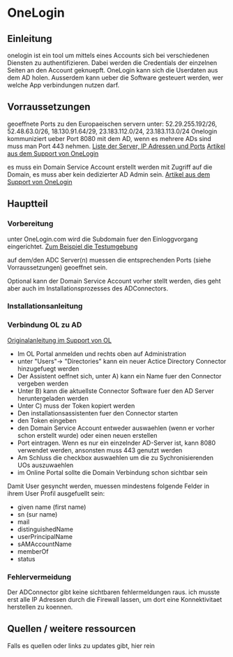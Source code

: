 # OneLogin

## Einleitung

onelogin ist ein tool um mittels eines Accounts sich bei verschiedenen Diensten zu authentifizieren. Dabei werden die Credentials der einzelnen Seiten an den Account geknuepft. OneLogin kann sich die Userdaten aus dem AD holen. Ausserdem kann ueber die Software gesteuert werden, wer welche App verbindungen nutzen darf.

## Vorraussetzungen

geoeffnete Ports zu den Europaeischen servern unter: 52.29.255.192/26, 52.48.63.0/26, 18.130.91.64/29, 23.183.112.0/24, 23.183.113.0/24
Onelogin kommuniziert ueber Port 8080 mit dem AD, wenn es mehrere ADs sind muss man Port 443 nehmen.
[Liste der Server, IP Adressen und Ports](https://onelogin.service-now.com/support?id=kb_article&sys_id=67fc44dc97894e10c90c3b0e6253af24&kb_category=a0b5e130db185340d5505eea4b961957#ips)
[Artikel aus dem Support von OneLogin](https://support.onelogin.com/kb/4266967/onelogin-domains-and-ip-addresses)

es muss ein Domain Service Account erstellt werden mit Zugriff auf die Domain, es muss aber kein dedizierter AD Admin sein.
[Artikel aus dem Support von OneLogin](https://onelogin.service-now.com/support?id=kb_article&sys_id=ed0f975d87e80a10c44486e5cebb35e1&kb_category=ff57e170db185340d5505eea4b961929)

## Hauptteil

### Vorbereitung

unter OneLogin.com wird die Subdomain fuer den Einloggvorgang eingerichtet. [Zum Beispiel die Testumgebung](https://werbas-ksr-test.onelogin.com)

auf dem/den ADC Server(n) muessen die entsprechenden Ports (siehe Vorraussetzungen) geoeffnet sein.

Optional kann der Domain Service Account vorher stellt werden, dies geht aber auch im Installationsprozesses des ADConnectors.

### Installationsanleitung

### Verbindung OL zu AD

[Originalanleitung im Support von OL](https://support.onelogin.com/kb/4250579/install-configure-active-directory-connector-5)

- Im OL Portal anmelden und rechts oben auf Administration
- unter "Users"-> "Directories" kann ein neuer Actice Directory Connector hinzugefuegt werden
- Der Assistent oeffnet sich, unter A) kann ein Name fuer den Connector vergeben werden
- Unter B) kann die aktuellste Connector Software fuer den AD Server heruntergeladen werden
- Unter C) muss der Token kopiert werden
- Den installationsassistenten fuer den Connector starten
- den Token eingeben
- den Domain Service Account entweder auswaehlen (wenn er vorher schon erstellt wurde) oder einen neuen erstellen
- Port eintragen. Wenn es nur ein einzelnder AD-Server ist, kann 8080 verwendet werden, ansonsten muss 443 genutzt werden
- Am Schluss die checkbox auswaehlen um die zu Sychronisierenden UOs auszuwaehlen
- im Online Portal sollte die Domain Verbindung schon sichtbar sein

Damit User gesyncht werden, muessen mindestens folgende Felder in ihrem User Profil ausgefuellt sein:

- given name (first name)
- sn (sur name)
- mail
- distinguishedName
- userPrincipalName
- sAMAccountName
- memberOf
- status

### Fehlervermeidung

Der ADConnector gibt keine sichtbaren fehlermeldungen raus. ich musste erst alle IP Adressen durch die Firewall lassen, um dort eine Konnektivitaet herstellen zu koennen.

## Quellen / weitere ressourcen

Falls es quellen oder links zu updates gibt, hier rein
